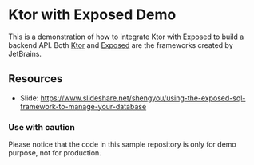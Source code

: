# Ktor with Exposed Demo

This is a demonstration of how to integrate Ktor with Exposed to build a backend API. Both [Ktor](https://ktor.io/) and [Exposed](https://github.com/JetBrains/Exposed) are the frameworks created by JetBrains. 

## Resources

* Slide: https://www.slideshare.net/shengyou/using-the-exposed-sql-framework-to-manage-your-database

### Use with caution

Please notice that the code in this sample repository is only for demo purpose, not for production.
